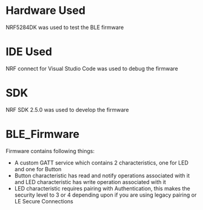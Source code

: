 # Hardware Used
NRF5284DK was used to test the BLE firmware

# IDE Used
NRF connect for Visual Studio Code was used to debug the firmware

# SDK
NRF SDK 2.5.0 was used to develop the firmware

# BLE_Firmware
Firmware contains following things:
* A custom GATT service which contains 2 characteristics, one for LED and one for Button
* Button characteristic has read and notify operations associated with it and LED characteristic has write operation associated with it
* LED characteristic requires pairing with Authentication, this makes the security level to 3 or 4 depending upon if you are using legacy pairing or LE Secure Connections
